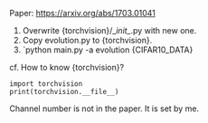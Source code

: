 Paper: https://arxiv.org/abs/1703.01041

1. Overwrite {torchvision}/\__init\__.py with new one.
2. Copy evolution.py to {torchvision}.
3. `python main.py -a evolution {CIFAR10_DATA}

cf. How to know {torchvision}?
```
import torchvision
print(torchvision.__file__)
```

Channel number is not in the paper. It is set by me.
